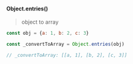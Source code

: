 #### Object.entries()

> object to array

```js
const obj = {a: 1, b: 2, c: 3}

const _convertToArray = Object.entries(obj)

// _convertToArray: [[a, 1], [b, 2], [c, 3]]
```



